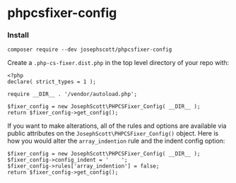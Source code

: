 # phpcsfixer-config

### Install

```
composer require --dev josephscott/phpcsfixer-config
```

Create a `.php-cs-fixer.dist.php` in the top level directory of your
repo with:

```
<?php
declare( strict_types = 1 );

require __DIR__ . '/vendor/autoload.php';

$fixer_config = new JosephScott\PHPCSFixer_Config( __DIR__ );
return $fixer_config->get_config();
```

If you want to make alterations, all of the rules and options are available
via public attributes on the `JosephScott\PHPCSFixer_Config()` object.  Here
is how you would alter the `array_indention` rule and the indent config
option:

```
$fixer_config = new JosephScott\PHPCSFixer_Config( __DIR__ );
$fixer_config->config_indent = '    ';
$fixer_config->rules['array_indention'] = false;
return $fixer_config->get_config();
```
